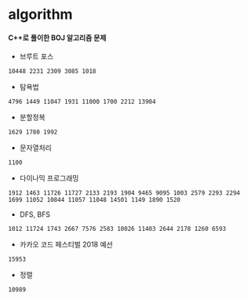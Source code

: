 # algorithm 
#### C++로 풀이한 BOJ 알고리즘 문제
* 브루트 포스
```
10448 2231 2309 3085 1018

```
* 탐욕법
```
4796 1449 11047 1931 11000 1700 2212 13904
```
* 분할정복
```
1629 1780 1992
```
* 문자열처리
```
1100
```
* 다이나믹 프로그래밍
```
1912 1463 11726 11727 2133 2193 1904 9465 9095 1003 2579 2293 2294 1699 11052 10844 11057 11048 14501 1149 1890 1520
```
* DFS, BFS
```
1012 11724 1743 2667 7576 2583 10026 11403 2644 2178 1260 6593
```
* 카카오 코드 페스티벌 2018 예선
```
15953
```
* 정렬
```
10989
```